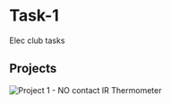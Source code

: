 # Task-1
Elec club tasks

## Projects
![ Project 1 - NO contact IR Thermometer ](https://github.com/KJSashank/Task-1/tree/master/Project-1)
